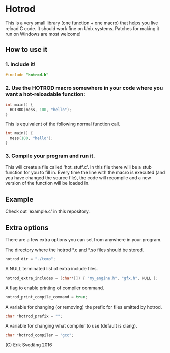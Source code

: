 # Hotrod

This is a very small library (one function + one macro) that helps you live reload C code.
It should work fine on Unix systems. Patches for making it run on Windows are most welcome!

## How to use it

### 1. Include it!
```c
#include "hotrod.h"
```

### 2. Use the HOTROD macro somewhere in your code where you want a hot-reloadable function:
```c
int main() {
  HOTROD(mess, 100, "hello");
}
```

This is equivalent of the following normal function call.
```c
int main() {
  mess(100, "hello");
}
```

### 3. Compile your program and run it. 
This will create a file called 'hot_stuff.c'. In this file there will be a stub function for you to fill in. Every time the line with the macro is executed (and you have changed the source file), the code will recompile and a new version of the function will be loaded in.

## Example
Check out 'example.c' in this repository.

## Extra options
There are a few extra options you can set from anywhere in your program.

The directory where the hotrod *.c and *.so files should be stored.
```c
hotrod_dir = "./temp";
```

A NULL terminated list of extra include files.
```c
hotrod_extra_includes = (char*[]) { "my_engine.h", "gfx.h", NULL };
```

A flag to enable printing of compiler command.
```c
hotrod_print_compile_command = true;
```

A variable for changing (or removing) the prefix for files emitted by hotrod.
```c
char *hotrod_prefix = "";
```

A variable for changing what compiler to use (default is clang).
```c
char *hotrod_compiler = "gcc";
```

(C) Erik Svedäng 2016
